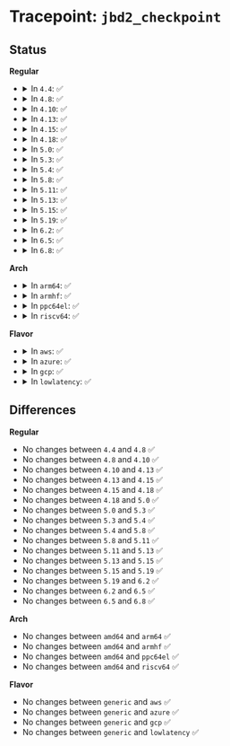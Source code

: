 # Tracepoint: <code>jbd2_checkpoint</code>

## Status
<b>Regular</b>
<ul>
<li>
<details>
<summary>In <code>4.4</code>: ✅</summary>

Event:

```c
struct trace_event_raw_jbd2_checkpoint {
    struct trace_entry ent;
    dev_t dev;
    int result;
    char __data[0];
};
```
Function:

```c
void trace_event_raw_event_jbd2_checkpoint(void *__data, journal_t *journal, int result);
```
</details>
</li>
<li>
<details>
<summary>In <code>4.8</code>: ✅</summary>

Event:

```c
struct trace_event_raw_jbd2_checkpoint {
    struct trace_entry ent;
    dev_t dev;
    int result;
    char __data[0];
};
```
Function:

```c
void trace_event_raw_event_jbd2_checkpoint(void *__data, journal_t *journal, int result);
```
</details>
</li>
<li>
<details>
<summary>In <code>4.10</code>: ✅</summary>

Event:

```c
struct trace_event_raw_jbd2_checkpoint {
    struct trace_entry ent;
    dev_t dev;
    int result;
    char __data[0];
};
```
Function:

```c
void trace_event_raw_event_jbd2_checkpoint(void *__data, journal_t *journal, int result);
```
</details>
</li>
<li>
<details>
<summary>In <code>4.13</code>: ✅</summary>

Event:

```c
struct trace_event_raw_jbd2_checkpoint {
    struct trace_entry ent;
    dev_t dev;
    int result;
    char __data[0];
};
```
Function:

```c
void trace_event_raw_event_jbd2_checkpoint(void *__data, journal_t *journal, int result);
```
</details>
</li>
<li>
<details>
<summary>In <code>4.15</code>: ✅</summary>

Event:

```c
struct trace_event_raw_jbd2_checkpoint {
    struct trace_entry ent;
    dev_t dev;
    int result;
    char __data[0];
};
```
Function:

```c
void trace_event_raw_event_jbd2_checkpoint(void *__data, journal_t *journal, int result);
```
</details>
</li>
<li>
<details>
<summary>In <code>4.18</code>: ✅</summary>

Event:

```c
struct trace_event_raw_jbd2_checkpoint {
    struct trace_entry ent;
    dev_t dev;
    int result;
    char __data[0];
};
```
Function:

```c
void trace_event_raw_event_jbd2_checkpoint(void *__data, journal_t *journal, int result);
```
</details>
</li>
<li>
<details>
<summary>In <code>5.0</code>: ✅</summary>

Event:

```c
struct trace_event_raw_jbd2_checkpoint {
    struct trace_entry ent;
    dev_t dev;
    int result;
    char __data[0];
};
```
Function:

```c
void trace_event_raw_event_jbd2_checkpoint(void *__data, journal_t *journal, int result);
```
</details>
</li>
<li>
<details>
<summary>In <code>5.3</code>: ✅</summary>

Event:

```c
struct trace_event_raw_jbd2_checkpoint {
    struct trace_entry ent;
    dev_t dev;
    int result;
    char __data[0];
};
```
Function:

```c
void trace_event_raw_event_jbd2_checkpoint(void *__data, journal_t *journal, int result);
```
</details>
</li>
<li>
<details>
<summary>In <code>5.4</code>: ✅</summary>

Event:

```c
struct trace_event_raw_jbd2_checkpoint {
    struct trace_entry ent;
    dev_t dev;
    int result;
    char __data[0];
};
```
Function:

```c
void trace_event_raw_event_jbd2_checkpoint(void *__data, journal_t *journal, int result);
```
</details>
</li>
<li>
<details>
<summary>In <code>5.8</code>: ✅</summary>

Event:

```c
struct trace_event_raw_jbd2_checkpoint {
    struct trace_entry ent;
    dev_t dev;
    int result;
    char __data[0];
};
```
Function:

```c
void trace_event_raw_event_jbd2_checkpoint(void *__data, journal_t *journal, int result);
```
</details>
</li>
<li>
<details>
<summary>In <code>5.11</code>: ✅</summary>

Event:

```c
struct trace_event_raw_jbd2_checkpoint {
    struct trace_entry ent;
    dev_t dev;
    int result;
    char __data[0];
};
```
Function:

```c
void trace_event_raw_event_jbd2_checkpoint(void *__data, journal_t *journal, int result);
```
</details>
</li>
<li>
<details>
<summary>In <code>5.13</code>: ✅</summary>

Event:

```c
struct trace_event_raw_jbd2_checkpoint {
    struct trace_entry ent;
    dev_t dev;
    int result;
    char __data[0];
};
```
Function:

```c
void trace_event_raw_event_jbd2_checkpoint(void *__data, journal_t *journal, int result);
```
</details>
</li>
<li>
<details>
<summary>In <code>5.15</code>: ✅</summary>

Event:

```c
struct trace_event_raw_jbd2_checkpoint {
    struct trace_entry ent;
    dev_t dev;
    int result;
    char __data[0];
};
```
Function:

```c
void trace_event_raw_event_jbd2_checkpoint(void *__data, journal_t *journal, int result);
```
</details>
</li>
<li>
<details>
<summary>In <code>5.19</code>: ✅</summary>

Event:

```c
struct trace_event_raw_jbd2_checkpoint {
    struct trace_entry ent;
    dev_t dev;
    int result;
    char __data[0];
};
```
Function:

```c
void trace_event_raw_event_jbd2_checkpoint(void *__data, journal_t *journal, int result);
```
</details>
</li>
<li>
<details>
<summary>In <code>6.2</code>: ✅</summary>

Event:

```c
struct trace_event_raw_jbd2_checkpoint {
    struct trace_entry ent;
    dev_t dev;
    int result;
    char __data[0];
};
```
Function:

```c
void trace_event_raw_event_jbd2_checkpoint(void *__data, journal_t *journal, int result);
```
</details>
</li>
<li>
<details>
<summary>In <code>6.5</code>: ✅</summary>

Event:

```c
struct trace_event_raw_jbd2_checkpoint {
    struct trace_entry ent;
    dev_t dev;
    int result;
    char __data[0];
};
```
Function:

```c
void trace_event_raw_event_jbd2_checkpoint(void *__data, journal_t *journal, int result);
```
</details>
</li>
<li>
<details>
<summary>In <code>6.8</code>: ✅</summary>

Event:

```c
struct trace_event_raw_jbd2_checkpoint {
    struct trace_entry ent;
    dev_t dev;
    int result;
    char __data[0];
};
```
Function:

```c
void trace_event_raw_event_jbd2_checkpoint(void *__data, journal_t *journal, int result);
```
</details>
</li>
</ul>
<b>Arch</b>
<ul>
<li>
<details>
<summary>In <code>arm64</code>: ✅</summary>

Event:

```c
struct trace_event_raw_jbd2_checkpoint {
    struct trace_entry ent;
    dev_t dev;
    int result;
    char __data[0];
};
```
Function:

```c
void trace_event_raw_event_jbd2_checkpoint(void *__data, journal_t *journal, int result);
```
</details>
</li>
<li>
<details>
<summary>In <code>armhf</code>: ✅</summary>

Event:

```c
struct trace_event_raw_jbd2_checkpoint {
    struct trace_entry ent;
    dev_t dev;
    int result;
    char __data[0];
};
```
Function:

```c
void trace_event_raw_event_jbd2_checkpoint(void *__data, journal_t *journal, int result);
```
</details>
</li>
<li>
<details>
<summary>In <code>ppc64el</code>: ✅</summary>

Event:

```c
struct trace_event_raw_jbd2_checkpoint {
    struct trace_entry ent;
    dev_t dev;
    int result;
    char __data[0];
};
```
Function:

```c
void trace_event_raw_event_jbd2_checkpoint(void *__data, journal_t *journal, int result);
```
</details>
</li>
<li>
<details>
<summary>In <code>riscv64</code>: ✅</summary>

Event:

```c
struct trace_event_raw_jbd2_checkpoint {
    struct trace_entry ent;
    dev_t dev;
    int result;
    char __data[0];
};
```
Function:

```c
void trace_event_raw_event_jbd2_checkpoint(void *__data, journal_t *journal, int result);
```
</details>
</li>
</ul>
<b>Flavor</b>
<ul>
<li>
<details>
<summary>In <code>aws</code>: ✅</summary>

Event:

```c
struct trace_event_raw_jbd2_checkpoint {
    struct trace_entry ent;
    dev_t dev;
    int result;
    char __data[0];
};
```
Function:

```c
void trace_event_raw_event_jbd2_checkpoint(void *__data, journal_t *journal, int result);
```
</details>
</li>
<li>
<details>
<summary>In <code>azure</code>: ✅</summary>

Event:

```c
struct trace_event_raw_jbd2_checkpoint {
    struct trace_entry ent;
    dev_t dev;
    int result;
    char __data[0];
};
```
Function:

```c
void trace_event_raw_event_jbd2_checkpoint(void *__data, journal_t *journal, int result);
```
</details>
</li>
<li>
<details>
<summary>In <code>gcp</code>: ✅</summary>

Event:

```c
struct trace_event_raw_jbd2_checkpoint {
    struct trace_entry ent;
    dev_t dev;
    int result;
    char __data[0];
};
```
Function:

```c
void trace_event_raw_event_jbd2_checkpoint(void *__data, journal_t *journal, int result);
```
</details>
</li>
<li>
<details>
<summary>In <code>lowlatency</code>: ✅</summary>

Event:

```c
struct trace_event_raw_jbd2_checkpoint {
    struct trace_entry ent;
    dev_t dev;
    int result;
    char __data[0];
};
```
Function:

```c
void trace_event_raw_event_jbd2_checkpoint(void *__data, journal_t *journal, int result);
```
</details>
</li>
</ul>

## Differences
<b>Regular</b>
<ul>
<li>
No changes between <code>4.4</code> and <code>4.8</code> ✅
</li>
<li>
No changes between <code>4.8</code> and <code>4.10</code> ✅
</li>
<li>
No changes between <code>4.10</code> and <code>4.13</code> ✅
</li>
<li>
No changes between <code>4.13</code> and <code>4.15</code> ✅
</li>
<li>
No changes between <code>4.15</code> and <code>4.18</code> ✅
</li>
<li>
No changes between <code>4.18</code> and <code>5.0</code> ✅
</li>
<li>
No changes between <code>5.0</code> and <code>5.3</code> ✅
</li>
<li>
No changes between <code>5.3</code> and <code>5.4</code> ✅
</li>
<li>
No changes between <code>5.4</code> and <code>5.8</code> ✅
</li>
<li>
No changes between <code>5.8</code> and <code>5.11</code> ✅
</li>
<li>
No changes between <code>5.11</code> and <code>5.13</code> ✅
</li>
<li>
No changes between <code>5.13</code> and <code>5.15</code> ✅
</li>
<li>
No changes between <code>5.15</code> and <code>5.19</code> ✅
</li>
<li>
No changes between <code>5.19</code> and <code>6.2</code> ✅
</li>
<li>
No changes between <code>6.2</code> and <code>6.5</code> ✅
</li>
<li>
No changes between <code>6.5</code> and <code>6.8</code> ✅
</li>
</ul>
<b>Arch</b>
<ul>
<li>
No changes between <code>amd64</code> and <code>arm64</code> ✅
</li>
<li>
No changes between <code>amd64</code> and <code>armhf</code> ✅
</li>
<li>
No changes between <code>amd64</code> and <code>ppc64el</code> ✅
</li>
<li>
No changes between <code>amd64</code> and <code>riscv64</code> ✅
</li>
</ul>
<b>Flavor</b>
<ul>
<li>
No changes between <code>generic</code> and <code>aws</code> ✅
</li>
<li>
No changes between <code>generic</code> and <code>azure</code> ✅
</li>
<li>
No changes between <code>generic</code> and <code>gcp</code> ✅
</li>
<li>
No changes between <code>generic</code> and <code>lowlatency</code> ✅
</li>
</ul>
